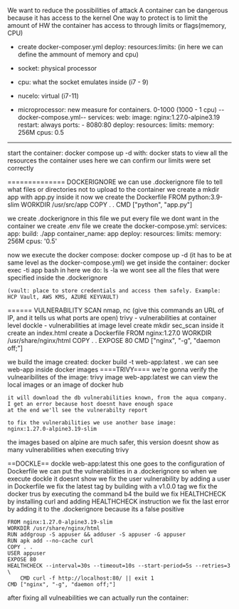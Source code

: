 We want to reduce the possibilities of attack
A container can be dangerous because it has access to the kernel
One way to protect is to limit the amount of HW the container has access to
	through limits or flags(memory, CPU)
	
- create docker-composer.yml
	deploy: resources:limits: (in here we can define the ammount of memory and cpu)
	
- socket: physical processor
- cpu: what the socket emulates inside (i7 - 9)
- nucelo: virtual (i7-11)
- microprocessor: new measure for containers. 0-1000 (1000 - 1 cpu)
--docker-compose.yml--
services:
  web:
    image: nginx:1.27.0-alpine3.19
    restart: always
    ports:
      - 8080:80
    deploy:
      resources:
        limits:
          memory: 256M
          cpus: 0.5     
------
start the container: docker compose up -d
with: docker stats to view all the resources the container uses
	here we can confirm our limits were set correctly
	
============== DOCKERIGNORE
we can use .dockerignore file to tell what files or directories not to upload to the container
we create a mkdir app with app.py inside it
now we create the Dockerfile
	FROM python:3.9-slim
	WORKDIR /usr/src/app
	COPY . .
	CMD ["python", "app.py"]
	
we create .dockerignore
	in this file we put every file we dont want in the container
we create .env file
we create the docker-compose.yml:
	services:
	  app:
	    build: ./app
	    container_name: app
	    deploy:
	      resources:
		limits:
		  memory: 256M
		  cpus: '0.5'
		  
now we execute the docker compose: docker compose up -d (it has to be at same level as the docker-compose.yml)
we get inside the container: docker exec -ti app bash
	in here we do: ls -la
	we wont see all the files that were specified inside the .dockerignore
	
	(vault: place to store credentials and access them safely. Example: HCP Vault, AWS KMS, AZURE KEYVAULT)
	
====== VULNERABILITY SCAN
nmap, nc (give this commands an URL of IP, and it tells us what ports are open)
trivy - vulnerabilities at container level
dockle - vulnerabilities at image level
create mkdir sec_scan
inside it create an index.html
create a Dockerfile
	FROM nginx:1.27.0
	WORKDIR /usr/share/nginx/html
	COPY . .
	EXPOSE 80
	CMD ["nginx", "-g", "daemon off;"]
	
we build the image created: docker build -t web-app:latest .
we can see web-app inside docker images
====TRIVY====
we're gonna verify the vulnearibilites of the image: trivy image web-app:latest
	we can view the local images or an image of docker hub
	
	it will download the db vulnerabilities known, from the aqua company.
	I get an error because host doesnt have enough space 
	at the end we'll see the vulnerabilty report
	
	to fix the vulnerabilities we use another base image:
	nginx:1.27.0-alpine3.19-slim
	
the images based on alpine are much safer, this version doesnt show as many vulnerabilities when executing trivy

==DOCKLE==
dockle web-app:latest
this one goes to the configuration of Dockerfile
we can put the vulnerabilities in a .dockerignore so when we execute dockle it doesnt show
	we fix the user vulnerability by adding a user in Dockerfile
	we fix the latest tag by building with a v1.0.0 tag
	we fix the docker trus by executing the command b4 the build
	we fix HEALTHCHECK by installing curl and adding HEALTHCHECK instruction
	we fix the last error by adding it to the .dockerignore because its a false positive
	
	FROM nginx:1.27.0-alpine3.19-slim
	WORKDIR /usr/share/nginx/html
	RUN addgroup -S appuser && adduser -S appuser -G appuser
	RUN apk add --no-cache curl
	COPY . .
	USER appuser
	EXPOSE 80
	HEALTHCHECK --interval=30s --timeout=10s --start-period=5s --retries=3 \
		CMD curl -f http://localhost:80/ || exit 1
	CMD ["nginx", "-g", "daemon off;"]
after fixing all vulneabilities we can actually run the container: